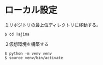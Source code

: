 # ローカル設定
１リポジトリの最上位ディレクトリに移動する。
```
$ cd Tajima
```

２仮想環境を構築する
```
$ python -m venv venv
$ source venv/bin/activate
```

